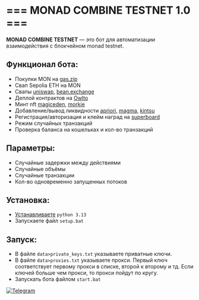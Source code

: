 # === MONAD COMBINE TESTNET 1.0 ===

**MONAD COMBINE TESTNET** — это бот для автоматизации взаимодействия с блокчейном monad testnet.  

## Функционал бота:  
- Покупки MON на [gas.zip](https://www.gas.zip/)
- Свап Sepolia ETH на MON
- Свапы [uniswap,](https://app.uniswap.org/swap) [bean.exchange](https://swap.bean.exchange/swap)
- Деплой контрактов на [Owlto](https://owlto.finance/deploy/?chain=MonadTestnet)
- Минт nft [magiceden,](https://magiceden.io/mint-terminal/monad-testnet) [morkie](https://morkie.xyz/)
- Добавление/вывод ликвидности [apriori,](https://stake.apr.io/) [magma,](https://www.magmastaking.xyz/) [kintsu](https://kintsu.xyz/staking)
- Регистрация/aвторизация и клейм наград на [superboard](https://superboard.xyz/quests/)
- Режим случайных транзакций
- Проверка баланса на кошельках и кол-во транзакций

## Параметры:  
- Случайные задержки между действиями
- Случайные объёмы
- Случайные транзакции
- Кол-во одновременно запущенных потоков

## Установка:  
- [Устанавливаете](https://www.python.org/downloads/) `python 3.13`  
- Запускаете файл `setup.bat`

## Запуск:  
- В файле `data>private_keys.txt` указываете приватные ключи.  
- В файле `data>proxies.txt` указываете прокси. Первый ключ соответствует первому прокси в списке, второй к второму и тд. Если ключей больше чем прокси, то прокси пойдут по кругу.  
- Запускать бота файлом `start.bat`  

[![Telegram](https://img.shields.io/badge/-Telegram-090909?style=for-the-badge&logo=telegram&logoColor=27A0D9&color=02223b)](https://t.me/next_softs)
